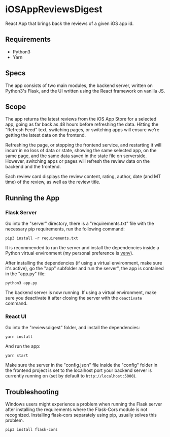 # iOSAppReviewsDigest
React App that brings back the reviews of a given iOS app id.

## Requirements
- Python3
- Yarn

## Specs
The app consists of two main modules, the backend server, written on Python3's Flask, and the UI written using the React framework on vanilla JS. 

## Scope
The app returns the latest reviews from the iOS App Store for a selected app, going as far back as 48 hours before refreshing the data. Hitting the "Refresh Feed" text, switching pages, or switching apps will ensure we're getting the latest data on the frontend.

Refreshing the page, or stopping the frontend service, and restarting it will incurr in no loss of data or state, showing the same selected app, on the same page, and the same data saved in the state file on serverside. However, switching apps or pages will refresh the review data on the backend and the frontend.

Each review card displays the review content, rating, author, date (and MT time) of the review, as well as the review title.

## Running the App

### Flask Server
Go into the "server" directory, there is a "requirements.txt" file with the necessary pip requirements, run the following command: 

`pip3 install -r requirements.txt`

It is recommended to run the server and install the dependencies inside a Python virtual environment (my personal preference is [venv](https://docs.python.org/3/library/venv.html)).

After installing the dependencies (if using a virtual environment, make sure it's active), go the "app" subfolder and run the server", the app is contained in the "app.py" file:

`python3 app.py`

The backend server is now running. If using a virtual environment, make sure you deactivate it after closing the server with the `deactivate` command.

### React UI

Go into the "reviewsdigest" folder, and install the dependencies:

`yarn install`

And run the app:

`yarn start`

Make sure the server in the "config.json" file inside the "config" folder in the frontend project is set to the localhost port your backend server is currently running on (set by default to `http://localhost:5000`).

## Troubleshooting
Windows users might experience a problem when running the Flask server after installing the requirements where the Flask-Cors module is not recognized. Installing flask-cors separately using pip, usually solves this problem.

`pip3 install flask-cors`

